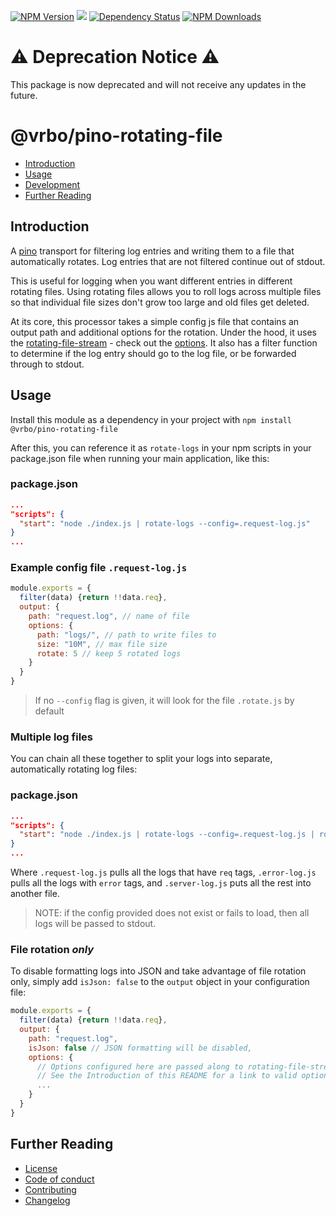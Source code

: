 [![NPM Version](https://img.shields.io/npm/v/@vrbo/pino-rotating-file.svg?style=flat-square)](https://www.npmjs.com/package/@vrbo/pino-rotating-file)
![](https://github.com/ExpediaGroup/pino-rotating-file/workflows/Node_CI/badge.svg)
[![Dependency Status](https://david-dm.org/expediagroup/pino-rotating-file.svg?theme=shields.io)](https://david-dm.org/expediagroup/pino-rotating-file)
[![NPM Downloads](https://img.shields.io/npm/dm/@vrbo/pino-rotating-file.svg?style=flat-square)](https://npm-stat.com/charts.html?package=@vrbo/pino-rotating-file)

# :warning: **Deprecation Notice** :warning:
This package is now deprecated and will not receive any updates in the future.

# @vrbo/pino-rotating-file
*   [Introduction](#introduction)
*   [Usage](#usage)
*   [Development](#development)
*   [Further Reading](#further-reading)

## Introduction
A [pino](https://getpino.io/) transport for filtering log entries and writing them to a file that automatically rotates.  Log entries that are not filtered continue out of stdout.

This is useful for logging when you want different entries in different rotating files. Using rotating files allows you to roll logs across multiple files so that individual file sizes don't grow too large and old files get deleted.

At its core, this processor takes a simple config js file that contains an output path and additional options for the rotation. Under the hood, it uses the [rotating-file-stream](https://www.npmjs.com/package/rotating-file-stream) - check out the [options](https://www.npmjs.com/package/rotating-file-stream#options-object). It also has a filter function to determine if the log entry should go to the log file, or be forwarded through to stdout.

## Usage

Install this module as a dependency in your project with ```npm install @vrbo/pino-rotating-file```

After this, you can reference it as ```rotate-logs``` in your npm scripts in your package.json file when running your main application, like this:

### package.json
```json
...
"scripts": {
  "start": "node ./index.js | rotate-logs --config=.request-log.js"
}
...
```

### Example config file `.request-log.js`

```javascript
module.exports = {
  filter(data) {return !!data.req},
  output: {
    path: "request.log", // name of file
    options: {
      path: "logs/", // path to write files to
      size: "10M", // max file size
      rotate: 5 // keep 5 rotated logs
    }
  }
}
```

> If no `--config` flag is given, it will look for the file `.rotate.js` by default

### Multiple log files

You can chain all these together to split your logs into separate, automatically rotating log files:

### package.json
```json
...
"scripts": {
  "start": "node ./index.js | rotate-logs --config=.request-log.js | rotate-logs --config=.error-log.js | rotate-logs --config=.server-log.js"
}
...
```

Where `.request-log.js` pulls all the logs that have `req` tags, `.error-log.js` pulls all the logs with `error` tags, and `.server-log.js` puts all the rest into another file.

> NOTE: if the config provided does not exist or fails to load, then all logs will be passed to stdout.

### File rotation _only_

To disable formatting logs into JSON and take advantage of file rotation only, simply add `isJson: false` to the `output` object in your configuration file:

```javascript
module.exports = {
  filter(data) {return !!data.req},
  output: {
    path: "request.log",
    isJson: false // JSON formatting will be disabled,
    options: {
      // Options configured here are passed along to rotating-file-stream.
      // See the Introduction of this README for a link to valid options.
      ... 
    }
  }
}
```

## Further Reading

*   [License](LICENSE)
*   [Code of conduct](CODE_OF_CONDUCT.md)
*   [Contributing](CONTRIBUTING.md)
*   [Changelog](CHANGELOG.md)
